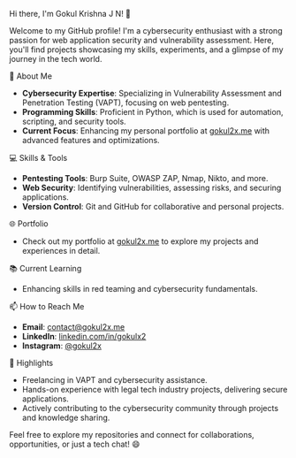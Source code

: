 Hi there, I'm Gokul Krishna J N! 👋

Welcome to my GitHub profile! I'm a cybersecurity enthusiast with a strong passion for web application security and vulnerability assessment. Here, you'll find projects showcasing my skills, experiments, and a glimpse of my journey in the tech world.

🚀 About Me
- **Cybersecurity Expertise**: Specializing in Vulnerability Assessment and Penetration Testing (VAPT), focusing on web pentesting.
- **Programming Skills**: Proficient in Python, which is used for automation, scripting, and security tools.
- **Current Focus**: Enhancing my personal portfolio at [gokul2x.me](https://gokul2x.me) with advanced features and optimizations.

💻 Skills & Tools
- **Pentesting Tools**: Burp Suite, OWASP ZAP, Nmap, Nikto, and more.
- **Web Security**: Identifying vulnerabilities, assessing risks, and securing applications.
- **Version Control**: Git and GitHub for collaborative and personal projects.

🌐 Portfolio
- Check out my portfolio at [gokul2x.me](https://gokul2x.me) to explore my projects and experiences in detail.

📚 Current Learning
- Enhancing skills in red teaming and cybersecurity fundamentals.

📫 How to Reach Me
- **Email**: [contact@gokul2x.me](mailto:contact@gokul2x.me)
- **LinkedIn**: [linkedin.com/in/gokulx2](https://www.linkedin.com/in/gokul2x)
- **Instagram**: [@gokul2x](https://instagram.com/gokul2x)

🌟 Highlights
- Freelancing in VAPT and cybersecurity assistance.
- Hands-on experience with legal tech industry projects, delivering secure applications.
- Actively contributing to the cybersecurity community through projects and knowledge sharing.

Feel free to explore my repositories and connect for collaborations, opportunities, or just a tech chat! 😄

